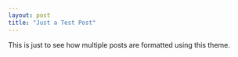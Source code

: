 ```yaml
---
layout: post
title: "Just a Test Post"
---
```

This is just to see how multiple posts are formatted using this theme.
